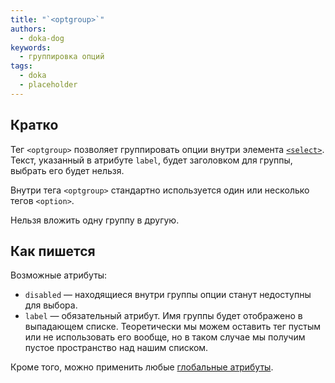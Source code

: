```yaml
---
title: "`<optgroup>`"
authors:
  - doka-dog
keywords:
  - группировка опций
tags:
  - doka
  - placeholder
---
```


## Кратко

Тег `<optgroup>` позволяет группировать опции внутри элемента [`<select>`](/html/select/). Текст, указанный в атрибуте `label`, будет заголовком для группы, выбрать его будет нельзя.

Внутри тега `<optgroup>` стандартно используется один или несколько тегов `<option>`.

Нельзя вложить одну группу в другую.

## Как пишется

Возможные атрибуты:

- `disabled` — находящиеся внутри группы опции станут недоступны для выбора.
- `label` — обязательный атрибут. Имя группы будет отображено в выпадающем списке. Теоретически мы можем оставить тег пустым или не использовать его вообще, но в таком случае мы получим пустое пространство над нашим списком.

Кроме того, можно применить любые [глобальные атрибуты](/html/global-attrs/).
